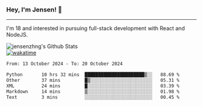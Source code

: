 ### Hey, I'm Jensen! 👋

---

I'm 18 and interested in pursuing full-stack development with React and NodeJS.

![jensenzhng's Github Stats](https://github-readme-stats.vercel.app/api?username=jensenzhng&theme=dark&show_icons=true&count_private=true)
<br />
[![wakatime](https://wakatime.com/badge/user/cbfc263d-3611-4e36-8278-8fad45fe3f62.svg)](https://wakatime.com/@cbfc263d-3611-4e36-8278-8fad45fe3f62)

<!--START_SECTION:waka-->

```txt
From: 13 October 2024 - To: 20 October 2024

Python       10 hrs 32 mins  ██████████████████████▒░░   88.69 %
Other        37 mins         █▒░░░░░░░░░░░░░░░░░░░░░░░   05.31 %
XML          24 mins         █░░░░░░░░░░░░░░░░░░░░░░░░   03.39 %
Markdown     14 mins         ▒░░░░░░░░░░░░░░░░░░░░░░░░   01.98 %
Text         3 mins          ░░░░░░░░░░░░░░░░░░░░░░░░░   00.45 %
```

<!--END_SECTION:waka-->
